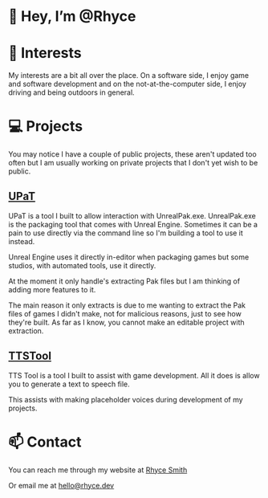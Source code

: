 # 👋 Hey, I’m @Rhyce

# 👀 Interests
My interests are a bit all over the place. On a software side, I enjoy game and software development and on the not-at-the-computer side, I enjoy driving and being outdoors in general.

# 💻 Projects

You may notice I have a couple of public projects, these aren't updated too often but I am usually working on private projects that I don't yet wish to be public.

## [UPaT](https://github.com/Rhyce/UPaT)

UPaT is a tool I built to allow interaction with UnrealPak.exe. UnrealPak.exe is the packaging tool that comes with Unreal Engine. Sometimes it can be a pain to use directly via the command line so I'm building a tool to use it instead.

Unreal Engine uses it directly in-editor when packaging games but some studios, with automated tools, use it directly.

At the moment it only handle's extracting Pak files but I am thinking of adding more features to it.

The main reason it only extracts is due to me wanting to extract the Pak files of games I didn't make, not for malicious reasons, just to see how they're built. As far as I know, you cannot make an editable project with extraction.

## [TTSTool](https://github.com/Rhyce/TTSTool)

TTS Tool is a tool I built to assist with game development. All it does is allow you to generate a text to speech file.

This assists with making placeholder voices during development of my projects.

# 📫 Contact

You can reach me through my website at [Rhyce Smith](https://rhyce.dev)

Or email me at hello@rhyce.dev

<!---
Rhyce/Rhyce is a ✨ special ✨ repository because its `README.md` (this file) appears on your GitHub profile.
You can click the Preview link to take a look at your changes.
--->
